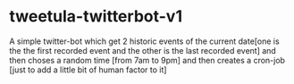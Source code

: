 # tweetula-twitterbot-v1
A simple twitter-bot which get 2 historic events of the current date[one is the the first recorded event  and the other is the last recorded event] and then choses a random time [from 7am to 9pm] and then  creates a cron-job  [just to add a little bit of human factor to it]
